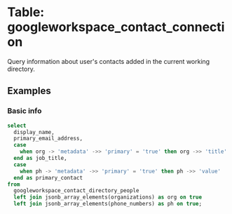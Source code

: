 # Table: googleworkspace_contact_connection

Query information about user's contacts added in the current working directory.

## Examples

### Basic info

```sql
select
  display_name,
  primary_email_address,
  case
    when org -> 'metadata' ->> 'primary' = 'true' then org ->> 'title'
  end as job_title,
  case
    when ph -> 'metadata' ->> 'primary' = 'true' then ph ->> 'value'
  end as primary_contact
from
  googleworkspace_contact_directory_people
  left join jsonb_array_elements(organizations) as org on true
  left join jsonb_array_elements(phone_numbers) as ph on true;
```

